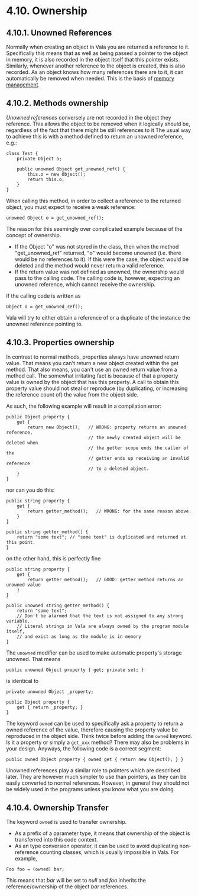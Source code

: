 # 4.10. Ownership

## 4.10.1. Unowned References

Normally when creating an object in Vala you are returned a reference to
it. Specifically this means that as well as being passed a pointer to
the object in memory, it is also recorded in the object itself that this
pointer exists. Similarly, whenever another reference to the object is
created, this is also recorded. As an object knows how many references
there are to it, it can automatically be removed when needed. This is
the basis of [memory management](https://wiki.gnome.org/Projects/Vala/ReferenceHandling).

## 4.10.2. Methods ownership

*Unowned references* conversely are not recorded in the object they
reference. This allows the object to be removed when it logically should
be, regardless of the fact that there might be still references to it
The usual way to achieve this is with a method defined to return an
unowned reference, e.g.:

```vala
class Test {
    private Object o;

    public unowned Object get_unowned_ref() {
        this.o = new Object();
        return this.o;
    }
}
```

When calling this method, in order to collect a reference to the
returned object, you must expect to receive a weak reference:

```vala
unowned Object o = get_unowned_ref();
```

The reason for this seemingly over complicated example because of the
concept of ownership.

-   If the Object "o" was not stored in the class, then when the
    method "get_unowned_ref" returned, "o" would become unowned
    (i.e. there would be no references to it). If this were the case,
    the object would be deleted and the method would never return a
    valid reference.
-   If the return value was not defined as unowned, the ownership would
    pass to the calling code. The calling code is, however, expecting an
    unowned reference, which cannot receive the ownership.

If the calling code is written as

```vala
Object o = get_unowned_ref();
```

Vala will try to either obtain a reference of or a duplicate of the
instance the unowned reference pointing to.

## 4.10.3. Properties ownership

In contrast to normal methods, properties always have unowned return
value. That means you can't return a new object created within the get
method. That also means, you can't use an owned return value from a
method call. The somewhat irritating fact is because of that a property
value is owned by the object that has this property. A call to obtain
this property value should not steal or reproduce (by duplicating, or
increasing the reference count of) the value from the object side.

As such, the following example will result in a compilation error:

```vala
public Object property {
    get {
        return new Object();   // WRONG: property returns an unowned reference,
                               // the newly created object will be deleted when
                               // the getter scope ends the caller of the
                               // getter ends up receiving an invalid reference
                               // to a deleted object.
    }
}
```

nor can you do this:

```vala
public string property {
    get {
        return getter_method();   // WRONG: for the same reason above.
    }
}

public string getter_method() {
    return "some text"; // "some text" is duplicated and returned at this point.
}
```

on the other hand, this is perfectly fine

```vala
public string property {
    get {
        return getter_method();   // GOOD: getter_method returns an unowned value
    }
}

public unowned string getter_method() {
    return "some text";
    // Don't be alarmed that the text is not assigned to any strong variable.
    // Literal strings in Vala are always owned by the program module itself,
    // and exist as long as the module is in memory
}
```

The `unowned` modifier can be used to make automatic property's storage
unowned. That means

```vala
public unowned Object property { get; private set; }
```

is identical to

```vala
private unowned Object _property;

public Object property {
    get { return _property; }
}
```

The keyword `owned` can be used to specifically ask a property to return
a owned reference of the value, therefore causing the property value be
reproduced in the object side. Think twice before adding the `owned`
keyword. Is it a property or simply a `get_xxx` method? There may also
be problems in your design. Anyways, the following code is a correct
segment:

```vala
public owned Object property { owned get { return new Object(); } }
```

Unowned references play a similar role to pointers which are described
later. They are however much simpler to use than pointers, as they can
be easily converted to normal references. However, in general they
should not be widely used in the programs unless you know what you are
doing.

## 4.10.4. Ownership Transfer

The keyword `owned` is used to transfer ownership.

-   As a prefix of a parameter type, it means that ownership of the
    object is transferred into this code context.
-   As an type conversion operator, it can be used to avoid duplicating
    non-reference counting classes, which is usually impossible in Vala.
    For example,

```vala
Foo foo = (owned) bar;
```

This means that *bar* will be set to *null* and *foo* inherits the
reference/ownership of the object *bar* references.
